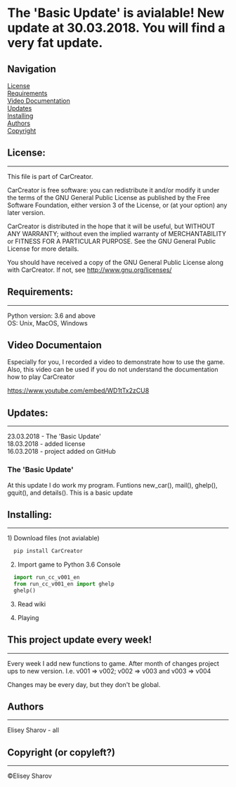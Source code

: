 <p style = "text-align:center;"><h1> The 'Basic Update' is avialable! New update at 30.03.2018. You will find a very fat update. </h1></p> 

<h2> Navigation </h2>
<a href="#license"> License </a> <br>
<a href="#requirements"> Requirements </a> <br>
<a href="#videodoc"> Video Documentation </a> <br>
<a href="#updates"> Updates </a> <br>
<a href="#installing"> Installing </a> <br>
<a href="#authors"> Authors </a> <br>
<a href="#copyright"> Copyright </a> <br>

<a name="license"></a>
<h2> License: </h2>
<hr>
This file is part of CarCreator.

CarCreator is free software: you can redistribute it and/or modify
it under the terms of the GNU General Public License as published by
the Free Software Foundation, either version 3 of the License, or
(at your option) any later version.

CarCreator is distributed in the hope that it will be useful,
but WITHOUT ANY WARRANTY; without even the implied warranty of
MERCHANTABILITY or FITNESS FOR A PARTICULAR PURPOSE.  See the
GNU General Public License for more details.

You should have received a copy of the GNU General Public License
along with CarCreator.  If not, see http://www.gnu.org/licenses/

<a name="requirements"></a>
<h2> Requirements: </h2>
<hr>
Python version: 3.6 and above <br>
OS: Unix, MacOS, Windows

<a name="videodoc"></a>
<h2> Video Documentaion </h2>

Especially for you, I recorded a video to demonstrate how to use the game. Also, this video can be used if you do not understand the documentation how to play CarCreator

https://www.youtube.com/embed/WD1tTx2zCU8

<a name="updates"></a>
<h2> Updates: </h2>
<hr>
<!-- 30.03.2018 The 'Competitors Update' <br> -->
23.03.2018 - The 'Basic Update' <br>
18.03.2018 - added license <br>
16.03.2018 - project added on GitHub <br>

<!-- 
<h3> The 'Competitors Update' </h3>
In this update, I added competitors, saving the game and its subsequent loading and hacking your competitors servers. Also added gaming news: you can read them in the file game_news.txt
-->

<h3> The 'Basic Update' </h3>
At this update I do work my program. Funtions new_car(), mail(), ghelp(), gquit(), and details().
This is a basic update

<a name="installing"></a>
<h2> Installing: </h2>
<hr>
1) Download files (not avialable)

```bash
  pip install CarCreator
```
2) Import game to Python 3.6 Console

```python
  import run_cc_v001_en
  from run_cc_v001_en import ghelp
  ghelp()
```
3) Read wiki

4) Playing

<h2> This project update every week! </h2>
<hr>

Every week I add new functions to game. After month of changes project ups to new version. I.e. v001 => v002; v002 => v003 and v003 => v004

Changes may be every day, but they don't be global.

<a name="authors"></a>
<h2> Authors </h2>
<hr>

Elisey Sharov - all

<a name="copyright"></a>
<h2> Copyright (or copyleft?) </h2>
<hr>
©Elisey Sharov

